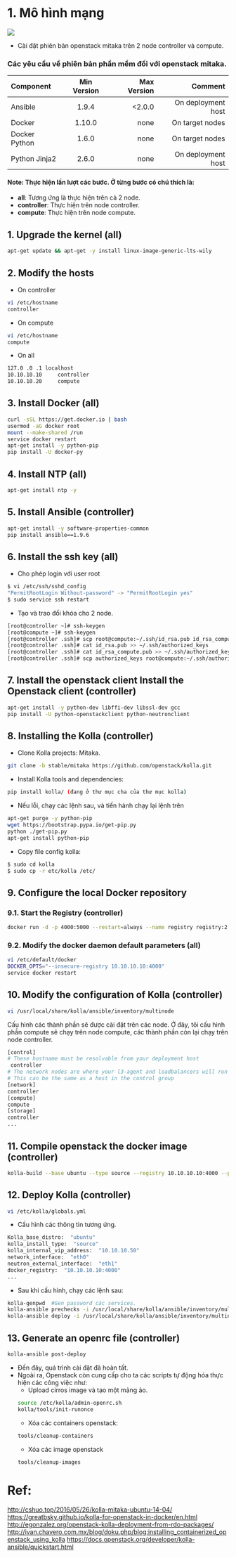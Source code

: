 # 1. Mô hình mạng

![](https://github.com/hocchudong/ghichep-OpenStack/blob/master/13-Kolla/images/openstack-mitaka-network-layout.png?raw=true)

- Cài đặt phiên bản openstack mitaka trên 2 node controller và compute.

### Các yêu cầu về phiên bản phần mềm đối với openstack mitaka.
| Component | Min Version | Max Version | Comment |
|:-------|:------:|-------:|-------:|
| Ansible | 1.9.4 | <2.0.0 | On deployment host |
| Docker | 1.10.0 | none | On target nodes |
| Docker Python | 1.6.0 | none | On target nodes |
| Python Jinja2 | 2.6.0 | none | On deployment host |

#### Note: Thực hiện lần lượt các bước. Ở từng bước có chú thích là:
  - **all**: Tương ứng là thực hiện trên cả 2 node.
  - **controller**: Thực hiện trên node controller.
  - **compute**: Thực hiện trên node compute.

## 1. Upgrade the kernel (all)
```sh
apt-get update && apt-get -y install linux-image-generic-lts-wily
```

## 2. Modify the hosts
- On controller
```sh
vi /etc/hostname
controller
```

- On compute
```sh
vi /etc/hostname
compute
```

- On all
```sh
127.0 .0 .1 localhost
10.10.10.10     controller
10.10.10.20     compute
```

## 3. Install Docker (all)
```sh
curl -sSL https://get.docker.io | bash
usermod -aG docker root
mount --make-shared /run
service docker restart
apt-get install -y python-pip
pip install -U docker-py
```

## 4. Install NTP (all)
```sh
apt-get install ntp -y
```

## 5. Install Ansible (controller)
```sh
apt-get install -y software-properties-common
pip install ansible==1.9.6
```

## 6. Install the ssh key (all)
- Cho phép login với user root
```sh
$ vi /etc/ssh/sshd_config
"PermitRootLogin Without-password" -> "PermitRootLogin yes"
$ sudo service ssh restart
```

- Tạo và trao đổi khóa cho 2 node.
```sh
[root@controller ~]# ssh-keygen
[root@compute ~]# ssh-keygen
[root@controller .ssh]# scp root@compute:~/.ssh/id_rsa.pub id_rsa_compute.pub
[root@controller .ssh]# cat id_rsa.pub >> ~/.ssh/authorized_keys
[root@controller .ssh]# cat id_rsa_compute.pub >> ~/.ssh/authorized_keys
[root@controller .ssh]# scp authorized_keys root@compute:~/.ssh/authorized_keys
```

## 7. Install the openstack client Install the Openstack client (controller)
```sh
apt-get install -y python-dev libffi-dev libssl-dev gcc
pip install -U python-openstackclient python-neutronclient
```

## 8. Installing the Kolla (controller)
- Clone Kolla projects: Mitaka.
```sh
git clone -b stable/mitaka https://github.com/openstack/kolla.git
```

- Install Kolla tools and dependencies:
```sh
pip install kolla/ (đang ở thư mục cha của thư mục kolla)
```

- Nếu lỗi, chạy các lệnh sau, và tiến hành chạy lại lệnh trên
```sh
apt-get purge -y python-pip
wget https://bootstrap.pypa.io/get-pip.py
python ./get-pip.py
apt-get install python-pip
```

- Copy file config kolla:
```sh
$ sudo cd kolla
$ sudo cp -r etc/kolla /etc/
```

## 9. Configure the local Docker repository

### 9.1. Start the Registry (controller)
```sh
docker run -d -p 4000:5000 --restart=always --name registry registry:2
```

### 9.2. Modify the docker daemon default parameters (all)
```sh
vi /etc/default/docker
DOCKER_OPTS="--insecure-registry 10.10.10.10:4000"
service docker restart
```

## 10. Modify the configuration of Kolla (controller)
```sh
vi /usr/local/share/kolla/ansible/inventory/multinode
```

Cấu hình các thành phần sẽ được cài đặt trên các node. Ở đây, tôi cấu hình phần compute sẽ chạy trên node compute, các thành phần còn lại chạy trên node controller.
```sh
[control]
# These hostname must be resolvable from your deployment host
 controller
# The network nodes are where your l3-agent and loadbalancers will run
# This can be the same as a host in the control group
[network]
controller
[compute]
compute
[storage]
controller
...
```

## 11. Compile openstack the docker image (controller)
```sh
kolla-build --base ubuntu --type source --registry 10.10.10.10:4000 --push
```

## 12. Deploy Kolla (controller)
```sh
vi /etc/kolla/globals.yml
```

- Cấu hình các thông tin tương ứng.
```sh
Kolla_base_distro:  "ubuntu"
kolla_install_type:  "source"
kolla_internal_vip_address:  "10.10.10.50"
network_interface:  "eth0"
neutron_external_interface:  "eth1"
docker_registry:  "10.10.10.10:4000"
...
```

- Sau khi cấu hình, chạy các lệnh sau:
```sh
kolla-genpwd  #Gen password các services.
kolla-ansible prechecks -i /usr/local/share/kolla/ansible/inventory/multinode   #Check before deploy.
kolla-ansible deploy -i /usr/local/share/kolla/ansible/inventory/multinode      #Deploy.
```

## 13. Generate an openrc file (controller)
```sh
kolla-ansible post-deploy
```

- Đến đây, quá trình cài đặt đã hoàn tất.
- Ngoài ra, Openstack còn cung cấp cho ta các scripts tự động hóa thực hiện các công việc như:
  - Upload cirros image và tạo một mảng ảo.
  ```sh
  source /etc/kolla/admin-openrc.sh
  kolla/tools/init-runonce
  ```
  - Xóa các containers openstack:
  ```sh
  tools/cleanup-containers
  ```
  - Xóa các image openstack
  ```sh
  tools/cleanup-images
  ```

# Ref:
http://cshuo.top/2016/05/26/kolla-mitaka-ubuntu-14-04/
https://greatbsky.github.io/kolla-for-openstack-in-docker/en.html
http://egonzalez.org/openstack-kolla-deployment-from-rdo-packages/
http://ivan.chavero.com.mx/blog/doku.php/blog:installing_containerized_openstack_using_kolla
https://docs.openstack.org/developer/kolla-ansible/quickstart.html